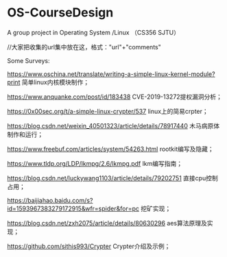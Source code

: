 # OS-CourseDesign
A group project in Operating System /Linux （CS356 SJTU）

//大家把收集的url集中放在这，格式："url"+"comments"

Some Surveys:

https://www.oschina.net/translate/writing-a-simple-linux-kernel-module?print   简单linux内核模块制作；

https://www.anquanke.com/post/id/183438   CVE-2019-13272提权漏洞分析；

https://0x00sec.org/t/a-simple-linux-crypter/537   linux上的简易crpter；

https://blog.csdn.net/weixin_40501323/article/details/78917440   木马病原体制作和运行；

https://www.freebuf.com/articles/system/54263.html   rootkit编写及隐藏；

https://www.tldp.org/LDP/lkmpg/2.6/lkmpg.pdf   lkm编写指南；

https://blog.csdn.net/luckywang1103/article/details/79202751   直接cpu控制占用；

https://baijiahao.baidu.com/s?id=1593967383279172915&wfr=spider&for=pc   挖矿实现；

https://blog.csdn.net/zxh2075/article/details/80630296   aes算法原理及实现；

https://github.com/sithis993/Crypter   Crypter介绍及示例；

